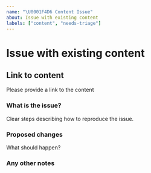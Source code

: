 ```yaml
---
name: "\U0001F4D6 Content Issue"
about: Issue with existing content
labels: ["content", "needs-triage"]
---
```


# Issue with existing content

## Link to content

Please provide a link to the content

### What is the issue?

Clear steps describing how to reproduce the issue.

### Proposed changes

What should happen?

### Any other notes
